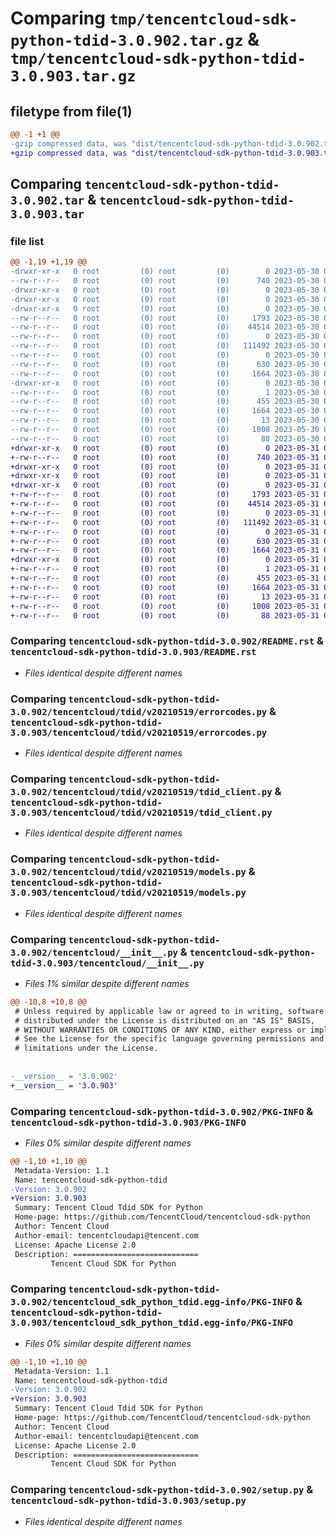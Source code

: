 # Comparing `tmp/tencentcloud-sdk-python-tdid-3.0.902.tar.gz` & `tmp/tencentcloud-sdk-python-tdid-3.0.903.tar.gz`

## filetype from file(1)

```diff
@@ -1 +1 @@
-gzip compressed data, was "dist/tencentcloud-sdk-python-tdid-3.0.902.tar", last modified: Tue May 30 00:33:42 2023, max compression
+gzip compressed data, was "dist/tencentcloud-sdk-python-tdid-3.0.903.tar", last modified: Wed May 31 02:22:07 2023, max compression
```

## Comparing `tencentcloud-sdk-python-tdid-3.0.902.tar` & `tencentcloud-sdk-python-tdid-3.0.903.tar`

### file list

```diff
@@ -1,19 +1,19 @@
-drwxr-xr-x   0 root         (0) root         (0)        0 2023-05-30 00:33:42.000000 tencentcloud-sdk-python-tdid-3.0.902/
--rw-r--r--   0 root         (0) root         (0)      740 2023-05-30 00:33:42.000000 tencentcloud-sdk-python-tdid-3.0.902/README.rst
-drwxr-xr-x   0 root         (0) root         (0)        0 2023-05-30 00:33:42.000000 tencentcloud-sdk-python-tdid-3.0.902/tencentcloud/
-drwxr-xr-x   0 root         (0) root         (0)        0 2023-05-30 00:33:42.000000 tencentcloud-sdk-python-tdid-3.0.902/tencentcloud/tdid/
-drwxr-xr-x   0 root         (0) root         (0)        0 2023-05-30 00:33:42.000000 tencentcloud-sdk-python-tdid-3.0.902/tencentcloud/tdid/v20210519/
--rw-r--r--   0 root         (0) root         (0)     1793 2023-05-30 00:33:42.000000 tencentcloud-sdk-python-tdid-3.0.902/tencentcloud/tdid/v20210519/errorcodes.py
--rw-r--r--   0 root         (0) root         (0)    44514 2023-05-30 00:33:42.000000 tencentcloud-sdk-python-tdid-3.0.902/tencentcloud/tdid/v20210519/tdid_client.py
--rw-r--r--   0 root         (0) root         (0)        0 2023-05-30 00:33:42.000000 tencentcloud-sdk-python-tdid-3.0.902/tencentcloud/tdid/v20210519/__init__.py
--rw-r--r--   0 root         (0) root         (0)   111492 2023-05-30 00:33:42.000000 tencentcloud-sdk-python-tdid-3.0.902/tencentcloud/tdid/v20210519/models.py
--rw-r--r--   0 root         (0) root         (0)        0 2023-05-30 00:33:42.000000 tencentcloud-sdk-python-tdid-3.0.902/tencentcloud/tdid/__init__.py
--rw-r--r--   0 root         (0) root         (0)      630 2023-05-30 00:33:42.000000 tencentcloud-sdk-python-tdid-3.0.902/tencentcloud/__init__.py
--rw-r--r--   0 root         (0) root         (0)     1664 2023-05-30 00:33:42.000000 tencentcloud-sdk-python-tdid-3.0.902/PKG-INFO
-drwxr-xr-x   0 root         (0) root         (0)        0 2023-05-30 00:33:42.000000 tencentcloud-sdk-python-tdid-3.0.902/tencentcloud_sdk_python_tdid.egg-info/
--rw-r--r--   0 root         (0) root         (0)        1 2023-05-30 00:33:42.000000 tencentcloud-sdk-python-tdid-3.0.902/tencentcloud_sdk_python_tdid.egg-info/dependency_links.txt
--rw-r--r--   0 root         (0) root         (0)      455 2023-05-30 00:33:42.000000 tencentcloud-sdk-python-tdid-3.0.902/tencentcloud_sdk_python_tdid.egg-info/SOURCES.txt
--rw-r--r--   0 root         (0) root         (0)     1664 2023-05-30 00:33:42.000000 tencentcloud-sdk-python-tdid-3.0.902/tencentcloud_sdk_python_tdid.egg-info/PKG-INFO
--rw-r--r--   0 root         (0) root         (0)       13 2023-05-30 00:33:42.000000 tencentcloud-sdk-python-tdid-3.0.902/tencentcloud_sdk_python_tdid.egg-info/top_level.txt
--rw-r--r--   0 root         (0) root         (0)     1008 2023-05-30 00:33:42.000000 tencentcloud-sdk-python-tdid-3.0.902/setup.py
--rw-r--r--   0 root         (0) root         (0)       88 2023-05-30 00:33:42.000000 tencentcloud-sdk-python-tdid-3.0.902/setup.cfg
+drwxr-xr-x   0 root         (0) root         (0)        0 2023-05-31 02:22:07.000000 tencentcloud-sdk-python-tdid-3.0.903/
+-rw-r--r--   0 root         (0) root         (0)      740 2023-05-31 02:22:06.000000 tencentcloud-sdk-python-tdid-3.0.903/README.rst
+drwxr-xr-x   0 root         (0) root         (0)        0 2023-05-31 02:22:07.000000 tencentcloud-sdk-python-tdid-3.0.903/tencentcloud/
+drwxr-xr-x   0 root         (0) root         (0)        0 2023-05-31 02:22:07.000000 tencentcloud-sdk-python-tdid-3.0.903/tencentcloud/tdid/
+drwxr-xr-x   0 root         (0) root         (0)        0 2023-05-31 02:22:07.000000 tencentcloud-sdk-python-tdid-3.0.903/tencentcloud/tdid/v20210519/
+-rw-r--r--   0 root         (0) root         (0)     1793 2023-05-31 02:22:06.000000 tencentcloud-sdk-python-tdid-3.0.903/tencentcloud/tdid/v20210519/errorcodes.py
+-rw-r--r--   0 root         (0) root         (0)    44514 2023-05-31 02:22:06.000000 tencentcloud-sdk-python-tdid-3.0.903/tencentcloud/tdid/v20210519/tdid_client.py
+-rw-r--r--   0 root         (0) root         (0)        0 2023-05-31 02:22:06.000000 tencentcloud-sdk-python-tdid-3.0.903/tencentcloud/tdid/v20210519/__init__.py
+-rw-r--r--   0 root         (0) root         (0)   111492 2023-05-31 02:22:06.000000 tencentcloud-sdk-python-tdid-3.0.903/tencentcloud/tdid/v20210519/models.py
+-rw-r--r--   0 root         (0) root         (0)        0 2023-05-31 02:22:06.000000 tencentcloud-sdk-python-tdid-3.0.903/tencentcloud/tdid/__init__.py
+-rw-r--r--   0 root         (0) root         (0)      630 2023-05-31 02:22:06.000000 tencentcloud-sdk-python-tdid-3.0.903/tencentcloud/__init__.py
+-rw-r--r--   0 root         (0) root         (0)     1664 2023-05-31 02:22:07.000000 tencentcloud-sdk-python-tdid-3.0.903/PKG-INFO
+drwxr-xr-x   0 root         (0) root         (0)        0 2023-05-31 02:22:07.000000 tencentcloud-sdk-python-tdid-3.0.903/tencentcloud_sdk_python_tdid.egg-info/
+-rw-r--r--   0 root         (0) root         (0)        1 2023-05-31 02:22:07.000000 tencentcloud-sdk-python-tdid-3.0.903/tencentcloud_sdk_python_tdid.egg-info/dependency_links.txt
+-rw-r--r--   0 root         (0) root         (0)      455 2023-05-31 02:22:07.000000 tencentcloud-sdk-python-tdid-3.0.903/tencentcloud_sdk_python_tdid.egg-info/SOURCES.txt
+-rw-r--r--   0 root         (0) root         (0)     1664 2023-05-31 02:22:07.000000 tencentcloud-sdk-python-tdid-3.0.903/tencentcloud_sdk_python_tdid.egg-info/PKG-INFO
+-rw-r--r--   0 root         (0) root         (0)       13 2023-05-31 02:22:07.000000 tencentcloud-sdk-python-tdid-3.0.903/tencentcloud_sdk_python_tdid.egg-info/top_level.txt
+-rw-r--r--   0 root         (0) root         (0)     1008 2023-05-31 02:22:06.000000 tencentcloud-sdk-python-tdid-3.0.903/setup.py
+-rw-r--r--   0 root         (0) root         (0)       88 2023-05-31 02:22:07.000000 tencentcloud-sdk-python-tdid-3.0.903/setup.cfg
```

### Comparing `tencentcloud-sdk-python-tdid-3.0.902/README.rst` & `tencentcloud-sdk-python-tdid-3.0.903/README.rst`

 * *Files identical despite different names*

### Comparing `tencentcloud-sdk-python-tdid-3.0.902/tencentcloud/tdid/v20210519/errorcodes.py` & `tencentcloud-sdk-python-tdid-3.0.903/tencentcloud/tdid/v20210519/errorcodes.py`

 * *Files identical despite different names*

### Comparing `tencentcloud-sdk-python-tdid-3.0.902/tencentcloud/tdid/v20210519/tdid_client.py` & `tencentcloud-sdk-python-tdid-3.0.903/tencentcloud/tdid/v20210519/tdid_client.py`

 * *Files identical despite different names*

### Comparing `tencentcloud-sdk-python-tdid-3.0.902/tencentcloud/tdid/v20210519/models.py` & `tencentcloud-sdk-python-tdid-3.0.903/tencentcloud/tdid/v20210519/models.py`

 * *Files identical despite different names*

### Comparing `tencentcloud-sdk-python-tdid-3.0.902/tencentcloud/__init__.py` & `tencentcloud-sdk-python-tdid-3.0.903/tencentcloud/__init__.py`

 * *Files 1% similar despite different names*

```diff
@@ -10,8 +10,8 @@
 # Unless required by applicable law or agreed to in writing, software
 # distributed under the License is distributed on an "AS IS" BASIS,
 # WITHOUT WARRANTIES OR CONDITIONS OF ANY KIND, either express or implied.
 # See the License for the specific language governing permissions and
 # limitations under the License.
 
 
-__version__ = '3.0.902'
+__version__ = '3.0.903'
```

### Comparing `tencentcloud-sdk-python-tdid-3.0.902/PKG-INFO` & `tencentcloud-sdk-python-tdid-3.0.903/PKG-INFO`

 * *Files 0% similar despite different names*

```diff
@@ -1,10 +1,10 @@
 Metadata-Version: 1.1
 Name: tencentcloud-sdk-python-tdid
-Version: 3.0.902
+Version: 3.0.903
 Summary: Tencent Cloud Tdid SDK for Python
 Home-page: https://github.com/TencentCloud/tencentcloud-sdk-python
 Author: Tencent Cloud
 Author-email: tencentcloudapi@tencent.com
 License: Apache License 2.0
 Description: ============================
         Tencent Cloud SDK for Python
```

### Comparing `tencentcloud-sdk-python-tdid-3.0.902/tencentcloud_sdk_python_tdid.egg-info/PKG-INFO` & `tencentcloud-sdk-python-tdid-3.0.903/tencentcloud_sdk_python_tdid.egg-info/PKG-INFO`

 * *Files 0% similar despite different names*

```diff
@@ -1,10 +1,10 @@
 Metadata-Version: 1.1
 Name: tencentcloud-sdk-python-tdid
-Version: 3.0.902
+Version: 3.0.903
 Summary: Tencent Cloud Tdid SDK for Python
 Home-page: https://github.com/TencentCloud/tencentcloud-sdk-python
 Author: Tencent Cloud
 Author-email: tencentcloudapi@tencent.com
 License: Apache License 2.0
 Description: ============================
         Tencent Cloud SDK for Python
```

### Comparing `tencentcloud-sdk-python-tdid-3.0.902/setup.py` & `tencentcloud-sdk-python-tdid-3.0.903/setup.py`

 * *Files identical despite different names*

